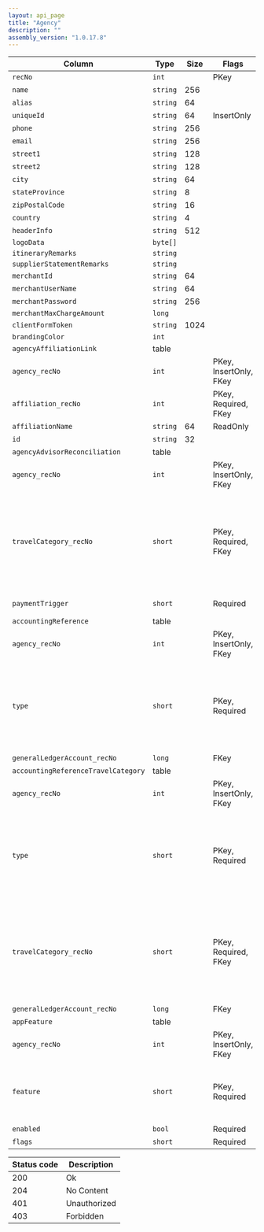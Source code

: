 ```yaml
---
layout: api_page
title: "Agency"
description: ""
assembly_version: "1.0.17.8"
---
```




| Column | Type | Size | Flags | Table | Description |
| ------ | ---- | ---- | ----- | ----- | ----------- |
| `recNo` | `int` |  | PKey | `agency` | 
| `name` | `string` | 256 |  | `agency` | 
| `alias` | `string` | 64 |  | `agency` | 
| `uniqueId` | `string` | 64 | InsertOnly | `agency` | 
| `phone` | `string` | 256 |  | `agency` | 
| `email` | `string` | 256 |  | `agency` | 
| `street1` | `string` | 128 |  | `agency` | 
| `street2` | `string` | 128 |  | `agency` | 
| `city` | `string` | 64 |  | `agency` | 
| `stateProvince` | `string` | 8 |  | `agency` | 
| `zipPostalCode` | `string` | 16 |  | `agency` | 
| `country` | `string` | 4 |  | `agency` | 
| `headerInfo` | `string` | 512 |  | `agency` | 
| `logoData` | `byte[]` |  |  | `agency` | 
| `itineraryRemarks` | `string` |  |  | `agency` | 
| `supplierStatementRemarks` | `string` |  |  | `agency` | 
| `merchantId` | `string` | 64 |  | `agency` | 
| `merchantUserName` | `string` | 64 |  | `agency` | 
| `merchantPassword` | `string` | 256 |  | `agency` | 
| `merchantMaxChargeAmount` | `long` |  |  | `agency` | 
| `clientFormToken` | `string` | 1024 |  | `agency` | 
| `brandingColor` | `int` |  |  | `agency` | 
| `agencyAffiliationLink ` | table |  |  | `agency` | 
| `agency_recNo` | `int` |  | PKey, InsertOnly, FKey | `agencyAffiliationLink` | 
| `affiliation_recNo` | `int` |  | PKey, Required, FKey | `agencyAffiliationLink` | 
| `affiliationName` | `string` | 64 | ReadOnly | `agencyAffiliationLink` | 
| `id` | `string` | 32 |  | `agencyAffiliationLink` | 
| `agencyAdvisorReconciliation ` | table |  |  | `agency` | 
| `agency_recNo` | `int` |  | PKey, InsertOnly, FKey | `agencyAdvisorReconciliation` | 
| `travelCategory_recNo` | `short` |  | PKey, Required, FKey | `agencyAdvisorReconciliation` | Air = 1, Hotel = 2, Car = 3, Cruise = 4, Tour = 5, Rail = 6, Transfer = 7, Insurance = 8, ServiceFee = 9, Excursion = 10, ClientVoucher = 11, GiftCertificate = 12, SupplierVoucher = 13, Misc = 99
| `paymentTrigger` | `short` |  | Required | `agencyAdvisorReconciliation` | AgencyPaidAndDeparted = 1, AgencyPaid = 2
| `accountingReference ` | table |  |  | `agency` | 
| `agency_recNo` | `int` |  | PKey, InsertOnly, FKey | `accountingReference` | 
| `type` | `short` |  | PKey, Required | `accountingReference` | None = 0, SupplierBalances = 2, UndepositedFunds = 3, CCProcessingBalances = 5, AgencyCCBalances = 6, BankAccount = 7, Sales = 8, CostOfSales = 9, RetainedEarnings = 10, Other = 99
| `generalLedgerAccount_recNo` | `long` |  | FKey | `accountingReference` | 
| `accountingReferenceTravelCategory ` | table |  |  | `agency` | 
| `agency_recNo` | `int` |  | PKey, InsertOnly, FKey | `accountingReferenceTravelCategory` | 
| `type` | `short` |  | PKey, Required | `accountingReferenceTravelCategory` | None = 0, SupplierBalances = 2, UndepositedFunds = 3, CCProcessingBalances = 5, AgencyCCBalances = 6, BankAccount = 7, Sales = 8, CostOfSales = 9, RetainedEarnings = 10, Other = 99
| `travelCategory_recNo` | `short` |  | PKey, Required, FKey | `accountingReferenceTravelCategory` | Air = 1, Hotel = 2, Car = 3, Cruise = 4, Tour = 5, Rail = 6, Transfer = 7, Insurance = 8, ServiceFee = 9, Excursion = 10, ClientVoucher = 11, GiftCertificate = 12, SupplierVoucher = 13, Misc = 99
| `generalLedgerAccount_recNo` | `long` |  | FKey | `accountingReferenceTravelCategory` | 
| `appFeature ` | table |  |  | `agency` | 
| `agency_recNo` | `int` |  | PKey, InsertOnly, FKey | `appFeature` | 
| `feature` | `short` |  | PKey, Required | `appFeature` | BankManagement = 1, GeneralLedger = 2, MerchantProcessing = 3, ClientForm = 4, GdsInterface = 5, ClientItin = 6, ESign = 7
| `enabled` | `bool` |  | Required | `appFeature` | 
| `flags` | `short` |  | Required | `appFeature` | 

| Status code | Description |
| ----------- | ----------- |
| 200 | Ok |
| 204 | No Content |
| 401 | Unauthorized |
| 403 | Forbidden |


